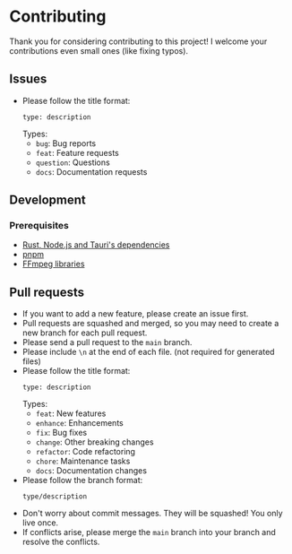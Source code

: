 # Contributing

Thank you for considering contributing to this project! I welcome your contributions even small ones (like fixing typos).

## Issues
- Please follow the title format:
  ```
  type: description
  ```
  Types:
  - `bug`: Bug reports
  - `feat`: Feature requests
  - `question`: Questions
  - `docs`: Documentation requests

## Development
### Prerequisites

- [Rust, Node.js and Tauri's dependencies](https://v2.tauri.app/ja/start/prerequisites/)
- [pnpm](https://pnpm.io/installation)
- [FFmpeg libraries](https://github.com/zmwangx/rust-ffmpeg/wiki/Notes-on-building)

## Pull requests
- If you want to add a new feature, please create an issue first.
- Pull requests are squashed and merged, so you may need to create a new branch for each pull request.
- Please send a pull request to the `main` branch.
- Please include `\n` at the end of each file. (not required for generated files)
- Please follow the title format:
  ```
  type: description
  ```
  Types:
  - `feat`: New features
  - `enhance`: Enhancements
  - `fix`: Bug fixes
  - `change`: Other breaking changes
  - `refactor`: Code refactoring
  - `chore`: Maintenance tasks
  - `docs`: Documentation changes
- Please follow the branch format:
  ```
  type/description
  ```
- Don't worry about commit messages. They will be squashed! You only live once.
- If conflicts arise, please merge the `main` branch into your branch and resolve the conflicts.
